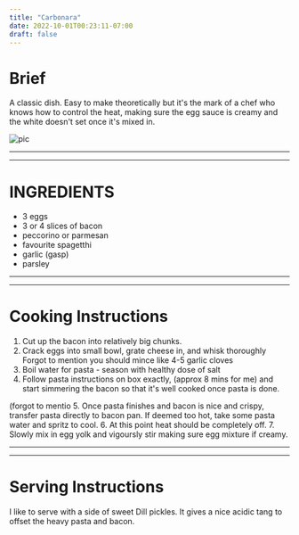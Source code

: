 ```yaml
---
title: "Carbonara"
date: 2022-10-01T00:23:11-07:00
draft: false 
---
```


# Brief  
A classic dish. Easy to make theoretically but it's the mark of a chef who knows how to control the heat, making sure the egg sauce is creamy and the white doesn't set once it's mixed in.

![pic](../pictures/carbonaraplace)
************************************
************************************
# INGREDIENTS 
* 3 eggs
* 3 or 4 slices of bacon
* peccorino or parmesan 
* favourite spagetthi 
* garlic (gasp)
* parsley 
************************************
************************************
# Cooking Instructions
1. Cut up the bacon into relatively big chunks.
2. Crack eggs into small bowl, grate cheese in, and whisk thoroughly  
Forgot to mention you should mince like 4-5 garlic cloves
3. Boil water for pasta - season with healthy dose of salt  
4. Follow pasta instructions on box exactly, (approx 8 mins for me) and start simmering the bacon so that it's well cooked once pasta is done.

(forgot to mentio
5. Once pasta finishes and bacon is nice and crispy, transfer pasta directly to bacon pan. If deemed too hot, take some pasta water and spritz to cool.
6. At this point heat should be completely off.
7. Slowly mix in egg yolk and vigoursly stir making sure egg mixture if creamy.
************************************
************************************
# Serving Instructions
I like to serve with a side of sweet Dill pickles. It gives a nice acidic tang to offset the heavy pasta and bacon.
